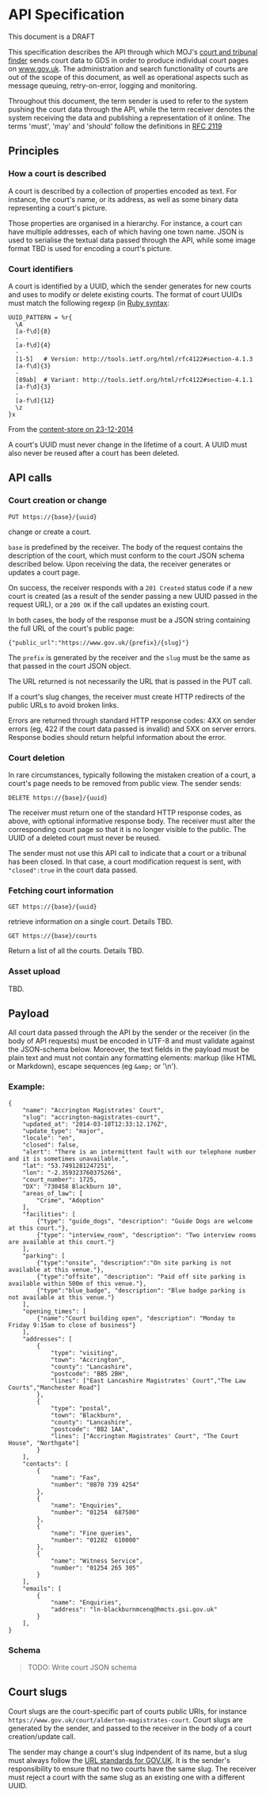 API Specification
=================

This document is a DRAFT

This specification describes the API through which MOJ's [court and tribunal finder](https://courttribunalfinder.service.gov.uk) sends court data to GDS in order to produce individual court pages on www.gov.uk. The administration and search functionality of courts are out of the scope of this document, as well as operational aspects such as message queuing, retry-on-error, logging and monitoring.

Throughout this document, the term sender is used to refer to the system pushing the court data through the API, while the term receiver denotes the system receiving the data and publishing a representation of it online. The terms 'must', 'may' and 'should' follow the definitions in [RFC 2119](https://www.ietf.org/rfc/rfc2119.txt)

Principles
----------

### How a court is described

A court is described by a collection of properties encoded as text. For instance, the court's name, or its address, as well as some binary data representing a court's picture.

Those properties are organised in a hierarchy. For instance, a court can have multiple addresses, each of which having one town name. JSON is used to serialise the textual data passed through the API, while some image format TBD is used for encoding a court's picture.

### Court identifiers

A court is identified by a UUID, which the sender generates for new courts and uses to modify or delete existing courts. The format of court UUIDs must match the following regexp (in [Ruby syntax](http://ruby-doc.org/core-2.1.1/Regexp.html):

    UUID_PATTERN = %r{
      \A
      [a-f\d]{8}
      -
      [a-f\d]{4}
      -
      [1-5]   # Version: http://tools.ietf.org/html/rfc4122#section-4.1.3
      [a-f\d]{3}
      -
      [89ab]  # Variant: http://tools.ietf.org/html/rfc4122#section-4.1.1
      [a-f\d]{3}
      -
      [a-f\d]{12}
      \z
    }x

From the [content-store on 23-12-2014](https://github.com/alphagov/content-store/blob/aa640fa8e29338afce5c4448d4c8b7a23fa06cbe/app/validators/uuid_validator.rb)

A court's UUID must never change in the lifetime of a court. A UUID must also never be reused after a court has been deleted.


API calls
---------

### Court creation or change

    PUT https://{base}/{uuid}

change or create a court.

`base` is predefined by the receiver. The body of the request contains the description of the court, which must conform to the court JSON schema described below. Upon receiving the data, the receiver generates or updates a court page.

On success, the receiver responds with a `201 Created` status code if a new court is created (as a result of the sender passing a new UUID passed in the request URL), or a `200 OK` if the call updates an existing court.

In both cases, the body of the response must be a JSON string containing the full URL of the court's public page:

    {"public_url":"https://www.gov.uk/{prefix}/{slug}"}

The `prefix` is generated by the receiver and the `slug` must be the same as that passed in the court JSON object.

The URL returned is not necessarily the URL that is passed in the PUT call.

If a court's slug changes, the receiver must create HTTP redirects of the public URLs to avoid broken links.

Errors are returned through standard HTTP response codes: 4XX on sender errors (eg, 422 if the court data passed is invalid) and 5XX on server errors. Response bodies should return helpful information about the error.

### Court deletion

In rare circumstances, typically following the mistaken creation of a court, a court's page needs to be removed from public view. The sender sends:

    DELETE https://{base}/{uuid}

The receiver must return one of the standard HTTP response codes, as above, with optional informative response body. The receiver must alter the corresponding court page so that it is no longer visible to the public. The UUID of a deleted court must never be reused.

The sender must not use this API call to indicate that a court or a tribunal has been closed. In that case, a court modification request is sent, with `"closed":true` in the court data passed.

### Fetching court information

    GET https://{base}/{uuid}

retrieve information on a single court. Details TBD.

    GET https://{base}/courts

Return a list of all the courts. Details TBD.


### Asset upload

TBD.

Payload
-------

All court data passed through the API by the sender or the receiver (in the body of API requests) must be encoded in UTF-8 and must validate against the JSON-schema below. Moreover, the text fields in the payload must be plain text and must not contain any formatting elements: markup (like HTML or Markdown), escape sequences (eg `&amp;` or '\n').

### Example:

    {
        "name": "Accrington Magistrates' Court",
        "slug": "accrington-magistrates-court",
        "updated_at": "2014-03-18T12:33:12.176Z",
        "update_type": "major",
        "locale": "en",
        "closed": false,
        "alert": "There is an intermittent fault with our telephone number and it is sometimes unavailable.",
        "lat": "53.7491281247251",
        "lon": "-2.359323760375266",
        "court_number": 1725,
        "DX": "730458 Blackburn 10",
        "areas_of_law": [
            "Crime", "Adoption"
        ],
        "facilities": [
            {"type": "guide_dogs", "description": "Guide Dogs are welcome at this court."},
            {"type": "interview_room", "description": "Two interview rooms are available at this court."}
        ],
        "parking": [
            {"type":"onsite", "description":"On site parking is not available at this venue."},
            {"type":"offsite", "description": "Paid off site parking is available within 500m of this venue."},
            {"type":"blue_badge", "description": "Blue badge parking is not available at this venue."}
        ],
        "opening_times": [
            {"name":"Court building open", "description": "Monday to Friday 9:15am to close of business"}
        ],
        "addresses": [
            {
                "type": "visiting",
                "town": "Accrington",
                "county": "Lancashire",
                "postcode": "BB5 2BH",
                "lines": ["East Lancashire Magistrates' Court","The Law Courts","Manchester Road"]
            },
            {
                "type": "postal",
                "town": "Blackburn",
                "county": "Lancashire",
                "postcode": "BB2 1AA",
                "lines": ["Accrington Magistrates' Court", "The Court House", "Northgate"]
            }
        ],
        "contacts": [
            {
                "name": "Fax",
                "number": "0870 739 4254"
            },
            {
                "name": "Enquiries",
                "number": "01254  687500"
            },
            {
                "name": "Fine queries",
                "number": "01282  610000"
            },
            {
                "name": "Witness Service",
                "number": "01254 265 305"
            }
        ],
        "emails": [
            {
                "name": "Enquiries",
                "address": "ln-blackburnmcenq@hmcts.gsi.gov.uk"
            }
        ],
    }

### Schema

> TODO: Write court JSON schema


Court slugs
-----------

Court slugs are the court-specific part of courts public URIs, for instance `https://www.gov.uk/court/alderton-magistrates-court`. Court slugs are generated by the sender, and passed to the receiver in the body of a court creation/update call.

The sender may change a court's slug indpendent of its name, but a slug must always follow the [URL standards for GOV.UK](https://insidegovuk.blog.gov.uk/url-standards-for-gov-uk/). It is the sender's responsibility to ensure that no two courts have the same slug. The receiver must reject a court with the same slug as an existing one with a different UUID.
